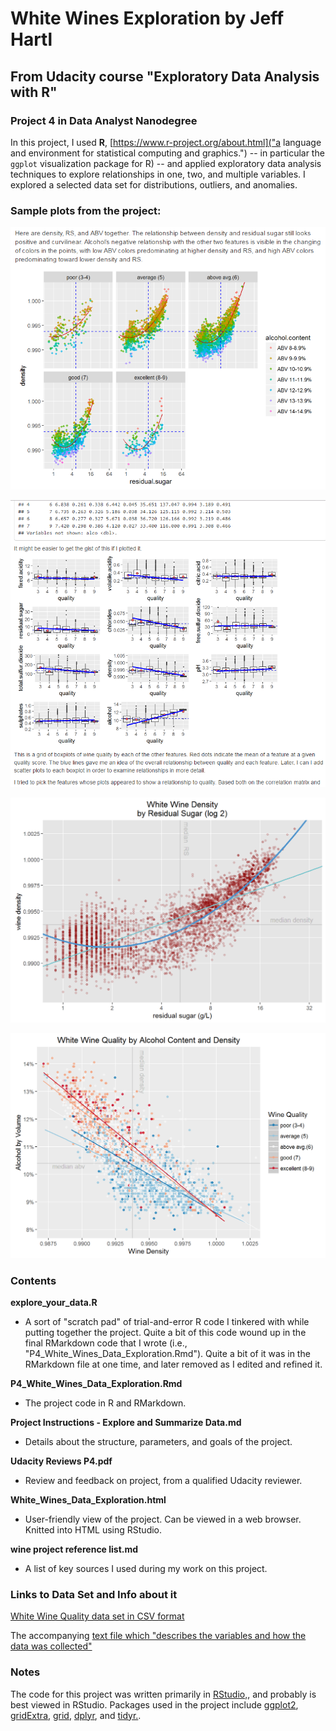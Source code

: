 # White Wines Exploration by Jeff Hartl
## From Udacity course "Exploratory Data Analysis with R"
### Project 4 in Data Analyst Nanodegree

In this project, I used **R**, [https://www.r-project.org/about.html]("a language and environment for statistical computing and graphics.") -- in particular the ```ggplot``` visualization package for R) -- and applied exploratory data analysis techniques to explore relationships in one, two, and multiple variables. I explored a selected data set for distributions, outliers, and anomalies.

### Sample plots from the project:

![alt text](images/multivariate_by_quality.PNG)

![alt text](images/bivariate_quality_vs_all_features.png)

![alt text](images/final_plot_2.png)

![alt text](images/final_plot_3.png)


### Contents  

**explore_your_data.R**
* A sort of "scratch pad" of trial-and-error R code I tinkered with while putting together the project.
Quite a bit of this code wound up in the final RMarkdown code that I wrote (i.e., "P4_White_Wines_Data_Exploration.Rmd").
Quite a bit of it was in the RMarkdown file at one time, and later removed as I edited and refined it.

**P4_White_Wines_Data_Exploration.Rmd**
* The project code in R and RMarkdown.

**Project Instructions - Explore and Summarize Data.md**
* Details about the structure, parameters, and goals of the project.

**Udacity Reviews P4.pdf**
* Review and feedback on project, from a qualified Udacity reviewer.

**White_Wines_Data_Exploration.html**
* User-friendly view of the project. Can be viewed in a web browser. Knitted into HTML using RStudio.

**wine project reference list.md**
* A list of key sources I used during my work on this project.


### Links to Data Set and Info about it

[White Wine Quality data set in CSV format](https://www.google.com/url?q=https://s3.amazonaws.com/udacity-hosted-downloads/ud651/wineQualityWhites.csv&sa=D&ust=1466285795591000&usg=AFQjCNF5WiNV1SSB6DS2xqEvtNNmz3_Y4g)

The accompanying [text file which "describes the variables and how the data was collected"](https://www.google.com/url?q=https://s3.amazonaws.com/udacity-hosted-downloads/ud651/wineQualityInfo.txt&sa=D&ust=1466285795592000&usg=AFQjCNFSj5jJdJG5s75mLjVzjt4Zi5_t5g)


### Notes
The code for this project was written primarily in [RStudio,](https://www.rstudio.com/), and probably is best viewed in RStudio. Packages used in the project include [ggplot2](http://ggplot2.org/), [gridExtra](https://cran.r-project.org/package=gridExtra), [grid](https://cran.r-project.org/package=grid), [dplyr](https://cran.r-project.org/package=dplyr), and [tidyr.](https://cran.r-project.org/package=tidyr).